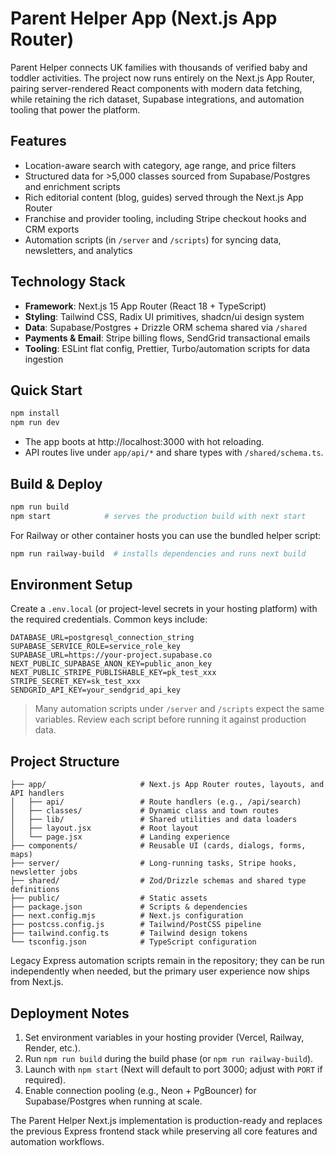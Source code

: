 # Parent Helper App (Next.js App Router)

Parent Helper connects UK families with thousands of verified baby and toddler activities. The project now runs entirely on the Next.js App Router, pairing server-rendered React components with modern data fetching, while retaining the rich dataset, Supabase integrations, and automation tooling that power the platform.

## Features

- Location-aware search with category, age range, and price filters
- Structured data for >5,000 classes sourced from Supabase/Postgres and enrichment scripts
- Rich editorial content (blog, guides) served through the Next.js App Router
- Franchise and provider tooling, including Stripe checkout hooks and CRM exports
- Automation scripts (in `/server` and `/scripts`) for syncing data, newsletters, and analytics

## Technology Stack

- **Framework**: Next.js 15 App Router (React 18 + TypeScript)
- **Styling**: Tailwind CSS, Radix UI primitives, shadcn/ui design system
- **Data**: Supabase/Postgres + Drizzle ORM schema shared via `/shared`
- **Payments & Email**: Stripe billing flows, SendGrid transactional emails
- **Tooling**: ESLint flat config, Prettier, Turbo/automation scripts for data ingestion

## Quick Start

```bash
npm install
npm run dev
```

- The app boots at http://localhost:3000 with hot reloading.
- API routes live under `app/api/*` and share types with `/shared/schema.ts`.

## Build & Deploy

```bash
npm run build
npm start            # serves the production build with next start
```

For Railway or other container hosts you can use the bundled helper script:

```bash
npm run railway-build  # installs dependencies and runs next build
```

## Environment Setup

Create a `.env.local` (or project-level secrets in your hosting platform) with the required credentials. Common keys include:

```
DATABASE_URL=postgresql_connection_string
SUPABASE_SERVICE_ROLE=service_role_key
SUPABASE_URL=https://your-project.supabase.co
NEXT_PUBLIC_SUPABASE_ANON_KEY=public_anon_key
NEXT_PUBLIC_STRIPE_PUBLISHABLE_KEY=pk_test_xxx
STRIPE_SECRET_KEY=sk_test_xxx
SENDGRID_API_KEY=your_sendgrid_api_key
```

> Many automation scripts under `/server` and `/scripts` expect the same variables. Review each script before running it against production data.

## Project Structure

```
├── app/                     # Next.js App Router routes, layouts, and API handlers
│   ├── api/                 # Route handlers (e.g., /api/search)
│   ├── classes/             # Dynamic class and town routes
│   ├── lib/                 # Shared utilities and data loaders
│   ├── layout.jsx           # Root layout
│   └── page.jsx             # Landing experience
├── components/              # Reusable UI (cards, dialogs, forms, maps)
├── server/                  # Long-running tasks, Stripe hooks, newsletter jobs
├── shared/                  # Zod/Drizzle schemas and shared type definitions
├── public/                  # Static assets
├── package.json             # Scripts & dependencies
├── next.config.mjs          # Next.js configuration
├── postcss.config.js        # Tailwind/PostCSS pipeline
├── tailwind.config.ts       # Tailwind design tokens
└── tsconfig.json            # TypeScript configuration
```

Legacy Express automation scripts remain in the repository; they can be run independently when needed, but the primary user experience now ships from Next.js.

## Deployment Notes

1. Set environment variables in your hosting provider (Vercel, Railway, Render, etc.).
2. Run `npm run build` during the build phase (or `npm run railway-build`).
3. Launch with `npm start` (Next will default to port 3000; adjust with `PORT` if required).
4. Enable connection pooling (e.g., Neon + PgBouncer) for Supabase/Postgres when running at scale.

The Parent Helper Next.js implementation is production-ready and replaces the previous Express frontend stack while preserving all core features and automation workflows.
